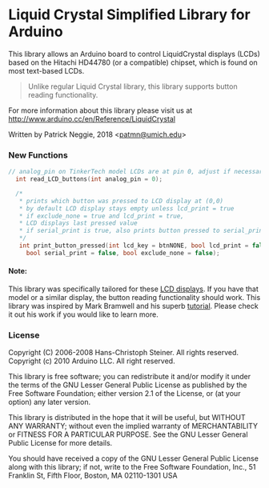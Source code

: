# Liquid Crystal Simplified Library for Arduino

This library allows an Arduino board to control LiquidCrystal displays (LCDs) based on the Hitachi HD44780 (or a compatible) chipset, which is found on most text-based LCDs.

> Unlike regular Liquid Crystal library, this library supports button reading functionality.

For more information about this library please visit us at
http://www.arduino.cc/en/Reference/LiquidCrystal

Written by Patrick Neggie, 2018 <<patmn@umich.edu>>

### New Functions
```c
// analog_pin on TinkerTech model LCDs are at pin 0, adjust if necessary
  int read_LCD_buttons(int analog_pin = 0);

  /*
   * prints which button was pressed to LCD display at (0,0)
   * by default LCD display stays empty unless lcd_print = true
   * if exclude_none = true and lcd_print = true,
   * LCD displays last pressed value
   * if serial_print is true, also prints button pressed to serial_print
   */
   int print_button_pressed(int lcd_key = btnNONE, bool lcd_print = false,
     bool serial_print = false, bool exclude_none = false);
```
#### Note:
This library was specifically tailored for these [LCD displays][display]. If you have that model or a similar display, the button reading functionality should work. This library was inspired by Mark Bramwell and his superb [tutorial][tutorial]. Please check it out his work if you would like to learn more.

### License
Copyright (C) 2006-2008 Hans-Christoph Steiner. All rights reserved.
Copyright (c) 2010 Arduino LLC. All right reserved.

This library is free software; you can redistribute it and/or
modify it under the terms of the GNU Lesser General Public
License as published by the Free Software Foundation; either
version 2.1 of the License, or (at your option) any later version.

This library is distributed in the hope that it will be useful,
but WITHOUT ANY WARRANTY; without even the implied warranty of
MERCHANTABILITY or FITNESS FOR A PARTICULAR PURPOSE. See the GNU
Lesser General Public License for more details.

You should have received a copy of the GNU Lesser General Public
License along with this library; if not, write to the Free Software
Foundation, Inc., 51 Franklin St, Fifth Floor, Boston, MA 02110-1301 USA

[tutorial]: https://www.dfrobot.com/wiki/index.php/Arduino_LCD_KeyPad_Shield_(SKU:_DFR0009)
[display]: https://www.dfrobot.com/product-51.html
